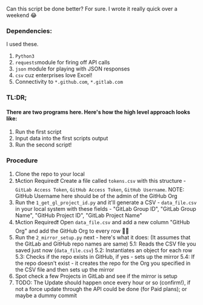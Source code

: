 Can this script be done better? For sure. I wrote it really quick over a weekend :joy: 

### Dependencies:
I used these. 
  1. `Python3` 
  2. `requests`module for firing off API calls 
  3. `json` module for playing with JSON responses 
  4. `csv` cuz enterprises love Excel!
  5. Connectivity to `*.github.com`, `*.gitlab.com`
  
### TL:DR;
#### There are two programs here. Here's how the high level approach looks like:
1. Run the first script
2. Input data into the first scripts output
3. Run the second script!

  
### Procedure
1. Clone the repo to your local
2. :exclamation:Action Required:exclamation: Create a file called `tokens.csv` with this structure - `GitLab Access Token`, `GitHub Access Token`, `GitHub Username`. NOTE: GitHub Username here should be of the admin of the GitHub Org
3. Run the `1_get_gl_project_id.py` and it'll generate a CSV - `data_file.csv` in your local system with these fields - "GitLab Group ID", "GitLab Group Name", "GitHub Project ID", "GitLab Project Name"
4. :exclamation:Action Required:exclamation: Open `data_file.csv` and add a new column "GitHub Org" and add the GitHub Org to every row :man_shrugging:
5. Run the `2_mirror_setup.py` next - here's what it does:
  (It assumes that the GitLab and GitHub repo names are same)
    5.1: Reads the CSV file you saved just now (`data_file.csv`)
    5.2: Instantiates an object for each row
    5.3: Checks if the repo exists in GitHub, if yes - sets up the mirror
    5.4: If the repo doesn't exist - it creates the repo for the Org you specified in the CSV file and then sets up the mirror
6. Spot check a few Projects in GitLab and see if the mirror is setup
7. TODO: The Update should happen once every hour or so (confirm!), if not a force update through the API could be done (for Paid plans); or maybe a dummy commit

